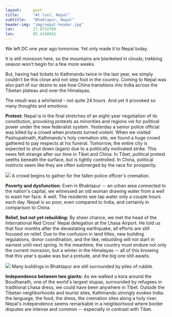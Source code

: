 ```yaml
---
layout: 	post
title:  	"At last, Nepal"
subtitle:   "Bhaktapur, Nepal"
header-img: "img/nepal-header.jpg"
lat: 		27.6732769
lon: 		85.4348842
---
```


We left DC one year ago tomorrow. Yet only made it to Nepal today.

It is still monsoon here, so the mountains are blanketed in clouds; trekking season won't begin for a few more weeks.

But, having had tickets to Kathmandu twice in the last year, we simply couldn't be this close and not step foot in the country. Coming to Nepal was also part of our desire to see how China transitions into India across the Tibetan plateau and over the Himalayas.

The result was a whirlwind - not quite 24 hours. And yet it provoked so many thoughts and emotions:

**Protest:** Nepal is in the final stretches of an eight-year negotiation of its constitution, provoking protests as minorities and regions vie for political power under the new federalist system. Yesterday a senior police official was killed by a crowd when protests turned violent. When we visited Pashupatinath, Kathmandu's holy cremation site, we found a huge crowd gathered to pay respects at his funeral. Tomorrow, the entire city is expected to shut down (again) due to a politically motivated strike. This news felt strange after our time in Tibet and China. In Tibet, political protest seeths beneath the surface, but is tightly controlled. In China, political instincts seem like they are often submerged by the race for prosperity.

<img src="{{ site.baseurl }}/img/nepal-funeral.jpg">
<span class="caption text-muted">A crowd begins to gather for the fallen police officer's cremation.</span>

**Poverty and dysfunction:** Even in Bhaktapur -- an urban area connected to the nation's capital, we witnessed an old woman drawing water from a well to wash her face. A well. The residents see tap water only a couple hours each day. Nepal is so poor, even compared to India, and certainly in comparison to China.

**Relief, but not yet rebuilding:** By sheer chance, we met the head of the International Red Cross' Nepal delegation at the Lhasa Airport. He told us that four months after the devastating earthquake, all efforts are still focused on relief. Due to the confusion in land titles, new building regulations, donor coordination, and the like, rebuilding will not start in earnest until next spring. In the meantime, the country must endure not only the current monsoon, but a winter in the Himalayas -- all of this knowing that this year's quake was but a prelude, and the big one still awaits.

<img src="{{ site.baseurl }}/img/nepal-rubble.jpg">
<span class="caption text-muted">Many buildings in Bhaktapur are still surrounded by piles of rubble.</span>

**Independence between two giants:** As we walked a kora around the Boudhanath, one of the world's largest stupas, surrounded by refugees in traditional Lhasa dress, we could have been anywhere in Tibet. Outside the Tibetan neighborhoods and tourist sites, Kathmandu strongly evokes India: the language, the food, the dress, the cremation sites along a holy river. Nepal's independence seems remarkable in a neighborhood where border disputes are intense and common -- especially in contrast with Tibet.
